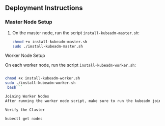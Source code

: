 ## Deployment Instructions

### Master Node Setup

1. On the master node, run the script `install-kubeadm-master.sh`:
   ```bash
   chmod +x install-kubeadm-master.sh
   sudo ./install-kubeadm-master.sh

Worker Node Setup

On each worker node, run the script `install-kubeadm-worker.sh`:
   ```bash

chmod +x install-kubeadm-worker.sh
sudo ./install-kubeadm-worker.sh
    bash```

Joining Worker Nodes
After running the worker node script, make sure to run the kubeadm join command that was output by the master node script on each worker node.

Verify the Cluster

kubectl get nodes